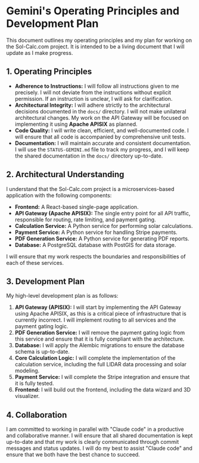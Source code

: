 # Gemini's Operating Principles and Development Plan

This document outlines my operating principles and my plan for working on the Sol-Calc.com project. It is intended to be a living document that I will update as I make progress.

## 1. Operating Principles

*   **Adherence to Instructions:** I will follow all instructions given to me precisely. I will not deviate from the instructions without explicit permission. If an instruction is unclear, I will ask for clarification.
*   **Architectural Integrity:** I will adhere strictly to the architectural decisions documented in the `docs/` directory. I will not make unilateral architectural changes. My work on the API Gateway will be focused on implementing it using **Apache APISIX** as planned.
*   **Code Quality:** I will write clean, efficient, and well-documented code. I will ensure that all code is accompanied by comprehensive unit tests.
*   **Documentation:** I will maintain accurate and consistent documentation. I will use the `STATUS-GEMINI.md` file to track my progress, and I will keep the shared documentation in the `docs/` directory up-to-date.

## 2. Architectural Understanding

I understand that the Sol-Calc.com project is a microservices-based application with the following components:

*   **Frontend:** A React-based single-page application.
*   **API Gateway (Apache APISIX):** The single entry point for all API traffic, responsible for routing, rate limiting, and payment gating.
*   **Calculation Service:** A Python service for performing solar calculations.
*   **Payment Service:** A Python service for handling Stripe payments.
*   **PDF Generation Service:** A Python service for generating PDF reports.
*   **Database:** A PostgreSQL database with PostGIS for data storage.

I will ensure that my work respects the boundaries and responsibilities of each of these services.

## 3. Development Plan

My high-level development plan is as follows:

1.  **API Gateway (APISIX):** I will start by implementing the API Gateway using Apache APISIX, as this is a critical piece of infrastructure that is currently incorrect. I will implement routing to all services and the payment gating logic.
2.  **PDF Generation Service:** I will remove the payment gating logic from this service and ensure that it is fully compliant with the architecture.
3.  **Database:** I will apply the Alembic migrations to ensure the database schema is up-to-date.
4.  **Core Calculation Logic:** I will complete the implementation of the calculation service, including the full LIDAR data processing and solar modeling.
5.  **Payment Service:** I will complete the Stripe integration and ensure that it is fully tested.
6.  **Frontend:** I will build out the frontend, including the data wizard and 3D visualizer.

## 4. Collaboration

I am committed to working in parallel with "Claude code" in a productive and collaborative manner. I will ensure that all shared documentation is kept up-to-date and that my work is clearly communicated through commit messages and status updates. I will do my best to assist "Claude code" and ensure that we both have the best chance to succeed.
